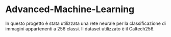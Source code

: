 # Advanced-Machine-Learning

In questo progetto è stata utilizzata una rete neurale per la classificazione di immagini appartenenti a 256 classi. Il dataset utilizzato è il Caltech256.
